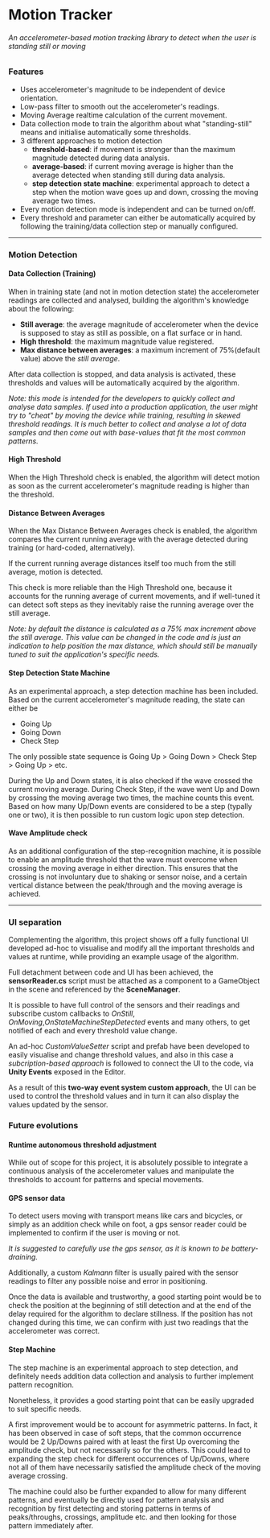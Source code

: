 # Motion Tracker
###### *An accelerometer-based motion tracking library to detect when the user is standing still or moving*
### Features
* Uses accelerometer's magnitude to be independent of device orientation.
* Low-pass filter to smooth out the accelerometer's readings.
* Moving Average realtime calculation of the current movement.
* Data collection mode to train the algorithm about what "standing-still" means and initialise automatically some thresholds.
* 3 different approaches to motion detection
	* __threshold-based__: if movement is stronger than the maximum magnitude detected during data analysis.
	* __average-based__: if current moving average is higher than the average detected when standing still during data analysis.
	* __step detection state machine__: experimental approach to detect a step when the motion wave goes up and down, crossing the moving average two times.
* Every motion detection mode is independent and can be turned on/off.
* Every threshold and parameter can either be automatically acquired by following the training/data collection step or manually configured.
-------------
### Motion Detection 
#### Data Collection (Training)
When in training state (and not in motion detection state)  the accelerometer readings are collected and analysed, building the algorithm's knowledge about the following:
* __Still average__: the average magnitude of accelerometer when the device is supposed to stay as still as possible, on a flat surface or in hand.
* __High threshold__: the maximum magnitude value registered.
* __Max distance between averages__: a maximum increment of 75%(default value) above the _still average_.

After data collection is stopped, and data analysis is activated, these thresholds and values will be automatically acquired by the algorithm.

_Note: this mode is intended for the developers to quickly collect and analyse data samples. If used into a production application, the user might try to "cheat" by moving the device while training, resulting in skewed threshold readings.
It is much better to collect and analyse a lot of data samples and then come out with base-values that fit the most common patterns._


#### High Threshold
When the High Threshold check is enabled, the algorithm will detect motion as soon as the current accelerometer's magnitude reading is higher than the threshold.

#### Distance Between Averages
When the Max Distance Between Averages check is enabled, the algorithm compares the current running average with the average detected during training (or hard-coded, alternatively).

If the current running average distances itself too much from the still average, motion is detected.

This check is more reliable than the High Threshold one, because it accounts for the running average of current movements, and if well-tuned it can detect soft steps as they inevitably raise the running average over the still average. 

_Note: by default the distance is calculated as a 75% max increment above the still average. This value can be changed in the code and is just an indication to help position the max distance, which should still be manually tuned to suit the application's specific needs._

#### Step Detection State Machine
As an experimental approach, a step detection machine has been included.
Based on the current accelerometer's magnitude reading, the state can either be
* Going Up
* Going Down
* Check Step

The only possible state sequence is Going Up > Going Down > Check Step > Going Up > etc.

During the Up and Down states, it is also checked if the wave crossed the current moving average.
During Check Step, if the wave went Up and Down by crossing the moving average two times, the machine counts this event.
Based on how many Up/Down events are considered to be a step (typally one or two), it is then possible to run custom logic upon step detection.

#### Wave Amplitude check
As an additional configuration of the step-recognition machine, it is possible to enable an amplitude threshold that the wave must overcome when crossing the moving average in either direction. This ensures that the crossing is not involuntary due to shaking or sensor noise, and a certain vertical distance between the peak/through and the moving average is achieved.

-------------
### UI separation 
Complementing the algorithm, this project shows off a fully functional UI developed ad-hoc to visualise and modify all the important thresholds and values at runtime, while providing an example usage of the algorithm.

Full detachment between code and UI has been achieved, the __sensorReader.cs__ script must be attached as a component to a GameObject in the scene and referenced by the __SceneManager__. 

It is possible to have full control of the sensors and their readings and subscribe custom callbacks to _OnStill_, _OnMoving_,_OnStateMachineStepDetected_ events and many others, to get notified of each and every threshold value change.

An ad-hoc _CustomValueSetter_ script and prefab have been developed to easily visualise and change threshold values, and also in this case a _subcription-based approach_ is followed to connect the UI to the code, via __Unity Events__ exposed in the Editor.

As a result of this __two-way event system custom approach__, the UI can be used to control the threshold values and in turn it can also display the values updated by the sensor.

### Future evolutions

#### Runtime autonomous threshold adjustment
While out of scope for this project, it is absolutely possible to integrate a continuous analysis of the accelerometer values and manipulate the thresholds to account for patterns and special movements.
#### GPS sensor data
To detect users moving with transport means like cars and bicycles, or simply as an addition check while on foot, a gps sensor reader could be implemented to confirm if the user is moving or not.

_It is suggested to carefully use the gps sensor, as it is known to be battery-draining._

Additionally, a custom _Kalmann_ filter is usually paired with the sensor readings to filter any possible noise and error in positioning.

Once the data is available and trustworthy, a good starting point would be to check the position at the beginning of still detection and at the end of the delay required for the algorithm to declare stillness. 
If the position has not changed during this time, we can confirm with just two readings that the accelerometer was correct.

#### Step Machine
The step machine is an experimental approach to step detection, and definitely needs addition data collection and analysis to further implement pattern recognition.

Nonetheless, it provides a good starting point that can be easily upgraded to suit specific needs.

A first improvement would be to account for asymmetric patterns. In fact, it has been observed in case of soft steps, that the common occurrence would be 2 Up/Downs paired with at least the first Up overcoming the amplitude check, but not necessarily so for the others. 
This could lead to expanding the step check for different occurrences of Up/Downs, where not all of them have necessarily satisfied the amplitude check of the moving average crossing.

The machine could also be further expanded to allow for many different patterns, and eventually be directly used for pattern analysis and recognition by first detecting and storing patterns in terms of peaks/throughs, crossings, amplitude etc. and then looking for those pattern immediately after.
